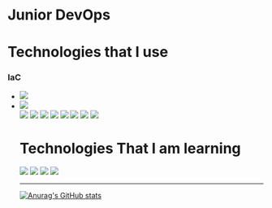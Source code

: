 
<h1> Junior DevOps </h1>

<h1> Technologies that I use </h1>
<h3>IaC</h3>
<ul>
<li><img src=https://img.shields.io/badge/Ansible-FF0000?logo=ansible&logoColor=white&style=flat></li>
<li><img src=https://img.shields.io/badge/Terraform-FF00FF?logo=terraform&logoColor=white&style=flat></li>
<img src=https://img.shields.io/badge/Git-FF4F00?logo=git&logoColor=white&style=flat>
<img src=https://img.shields.io/badge/Github-Actions-0FF50F?logo=githubactions&logoColor=white&style=flat>
<img src=https://img.shields.io/badge/Docker-00FFFF?logo=Docker&logoColor=white&style=flat>
<img src=https://img.shields.io/badge/Bash-000000?logo=Bash&logoColor=white&style=flat>
<img src=https://img.shields.io/badge/Linux-FFFF00?logo=linux&logoColor=white&style=flat>
<img src=https://img.shields.io/badge/Terraform-FF00FF?logo=terraform&logoColor=white&style=flat>
<img src=https://img.shields.io/badge/Kubernetes-0000FF?logo=kubernetes&logoColor=white&style=flat>
<img src=https://img.shields.io/badge/GCP-1500FF?logo=google&logoColor=white&style=flat>


</p>
<h1> Technologies That I am learning </h1>
<p>
<img src=https://img.shields.io/badge/PHP-5F00FF?logo=php&logoColor=white&style=flat>
<img src=https://img.shields.io/badge/Javascript-FFFF00?logo=javascript&logoColor=white&style=flat>
<img src=https://img.shields.io/badge/MYSQL-FF5F00?logo=mysql&logoColor=white&style=flat>
<img src=https://img.shields.io/badge/AWS-FF6500?logo=amazon&logoColor=white&style=flat>
</p>

<hr>

[![Anurag's GitHub stats](https://github-readme-stats.vercel.app/api?username=wgall&show_icons=true&theme=radical)](https://github.com/anuraghazra/github-readme-stats)
